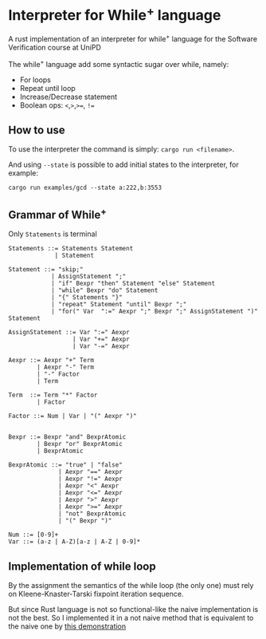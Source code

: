 # Interpreter for While<sup>+</sup> language 

A rust implementation of an interpreter for while<sup>+</sup> language for the Software Verification course at UniPD

The while<sup>+</sup> language add some syntactic sugar over while, namely:
- For loops
- Repeat until loop
- Increase/Decrease statement
- Boolean ops: `<`,`>`,`>=`, `!=`
## How to use

To use the interpreter the command is simply: `cargo run <filename>`.

And using `--state` is possible to add initial states to the interpreter, for example:
```
cargo run examples/gcd --state a:222,b:3553
```


## Grammar of While<sup>+</sup> 
Only `Statements` is terminal

```
Statements ::= Statements Statement
             | Statement

Statement ::= "skip;"
            | AssignStatement ";"
            | "if" Bexpr "then" Statement "else" Statement
            | "while" Bexpr "do" Statement
            | "{" Statements "}"
            | "repeat" Statement "until" Bexpr ";"
            | "for(" Var  ":=" Aexpr ";" Bexpr ";" AssignStatement ")" Statement 

AssignStatement ::= Var ":=" Aexpr
                  | Var "+=" Aexpr
                  | Var "-=" Aexpr

Aexpr ::= Aexpr "+" Term 
        | Aexpr "-" Term
        | "-" Factor
        | Term

Term  ::= Term "*" Factor
        | Factor

Factor ::= Num | Var | "(" Aexpr ")"


Bexpr ::= Bexpr "and" BexprAtomic
        | Bexpr "or" BexprAtomic
        | BexprAtomic
    
BexprAtomic ::= "true" | "false"
              | Aexpr "==" Aexpr
              | Aexpr "!=" Aexpr
              | Aexpr "<" Aexpr
              | Aexpr "<=" Aexpr
              | Aexpr ">" Aexpr
              | Aexpr ">=" Aexpr
              | "not" BexprAtomic
              | "(" Bexpr ")"

Num ::= [0-9]+
Var ::= (a-z | A-Z)[a-z | A-Z | 0-9]*
```

## Implementation of while loop
By the assignment the semantics of the while loop (the only one) must rely on Kleene-Knaster-Tarski fixpoint iteration sequence.

But since Rust language is not so functional-like the naive implementation is not the best. So I implemented it in a not naive method that is equivalent to the naive one by [this demonstration](demonstration.md)